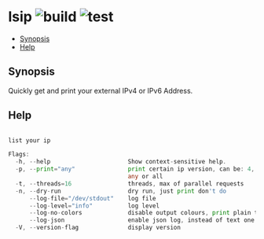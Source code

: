 # lsip ![build](https://github.com/triole/lsip/actions/workflows/build.yaml/badge.svg) ![test](https://github.com/triole/lsip/actions/workflows/test.yaml/badge.svg)

<!-- toc -->

- [Synopsis](#synopsis)
- [Help](#help)

<!-- /toc -->

## Synopsis

Quickly get and print your external IPv4 or IPv6 Address.

## Help

```go mdox-exec="r -h"

list your ip

Flags:
  -h, --help                      Show context-sensitive help.
  -p, --print="any"               print certain ip version, can be: 4, 6, both,
                                  any or all
  -t, --threads=16                threads, max of parallel requests
  -n, --dry-run                   dry run, just print don't do
      --log-file="/dev/stdout"    log file
      --log-level="info"          log level
      --log-no-colors             disable output colours, print plain text
      --log-json                  enable json log, instead of text one
  -V, --version-flag              display version
```
